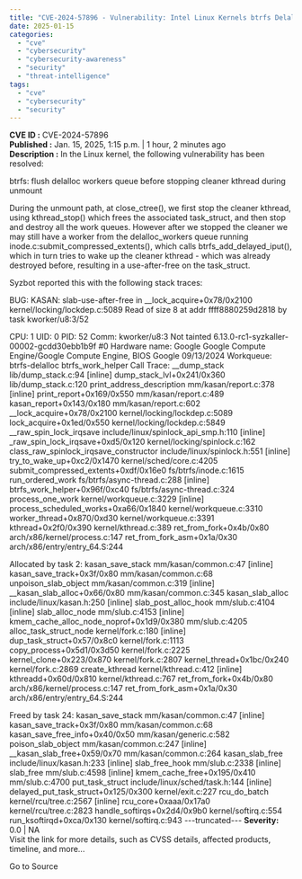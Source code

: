 ```yaml
---
title: "CVE-2024-57896 - Vulnerability: Intel Linux Kernels btrfs Delalloc Workers Use-After-Free"
date: 2025-01-15
categories: 
  - "cve"
  - "cybersecurity"
  - "cybersecurity-awareness"
  - "security"
  - "threat-intelligence"
tags: 
  - "cve"
  - "cybersecurity"
  - "security"
---
```


**CVE ID :** CVE-2024-57896  
**Published :** Jan. 15, 2025, 1:15 p.m. | 1 hour, 2 minutes ago  
**Description :** In the Linux kernel, the following vulnerability has been resolved:

btrfs: flush delalloc workers queue before stopping cleaner kthread during unmount

During the unmount path, at close\_ctree(), we first stop the cleaner kthread, using kthread\_stop() which frees the associated task\_struct, and then stop and destroy all the work queues. However after we stopped the cleaner we may still have a worker from the delalloc\_workers queue running inode.c:submit\_compressed\_extents(), which calls btrfs\_add\_delayed\_iput(), which in turn tries to wake up the cleaner kthread - which was already destroyed before, resulting in a use-after-free on the task\_struct.

Syzbot reported this with the following stack traces:

BUG: KASAN: slab-use-after-free in \_\_lock\_acquire+0x78/0x2100 kernel/locking/lockdep.c:5089 Read of size 8 at addr ffff8880259d2818 by task kworker/u8:3/52

CPU: 1 UID: 0 PID: 52 Comm: kworker/u8:3 Not tainted 6.13.0-rc1-syzkaller-00002-gcdd30ebb1b9f #0 Hardware name: Google Google Compute Engine/Google Compute Engine, BIOS Google 09/13/2024 Workqueue: btrfs-delalloc btrfs\_work\_helper Call Trace: \_\_dump\_stack lib/dump\_stack.c:94 \[inline\] dump\_stack\_lvl+0x241/0x360 lib/dump\_stack.c:120 print\_address\_description mm/kasan/report.c:378 \[inline\] print\_report+0x169/0x550 mm/kasan/report.c:489 kasan\_report+0x143/0x180 mm/kasan/report.c:602 \_\_lock\_acquire+0x78/0x2100 kernel/locking/lockdep.c:5089 lock\_acquire+0x1ed/0x550 kernel/locking/lockdep.c:5849 \_\_raw\_spin\_lock\_irqsave include/linux/spinlock\_api\_smp.h:110 \[inline\] \_raw\_spin\_lock\_irqsave+0xd5/0x120 kernel/locking/spinlock.c:162 class\_raw\_spinlock\_irqsave\_constructor include/linux/spinlock.h:551 \[inline\] try\_to\_wake\_up+0xc2/0x1470 kernel/sched/core.c:4205 submit\_compressed\_extents+0xdf/0x16e0 fs/btrfs/inode.c:1615 run\_ordered\_work fs/btrfs/async-thread.c:288 \[inline\] btrfs\_work\_helper+0x96f/0xc40 fs/btrfs/async-thread.c:324 process\_one\_work kernel/workqueue.c:3229 \[inline\] process\_scheduled\_works+0xa66/0x1840 kernel/workqueue.c:3310 worker\_thread+0x870/0xd30 kernel/workqueue.c:3391 kthread+0x2f0/0x390 kernel/kthread.c:389 ret\_from\_fork+0x4b/0x80 arch/x86/kernel/process.c:147 ret\_from\_fork\_asm+0x1a/0x30 arch/x86/entry/entry\_64.S:244

Allocated by task 2: kasan\_save\_stack mm/kasan/common.c:47 \[inline\] kasan\_save\_track+0x3f/0x80 mm/kasan/common.c:68 unpoison\_slab\_object mm/kasan/common.c:319 \[inline\] \_\_kasan\_slab\_alloc+0x66/0x80 mm/kasan/common.c:345 kasan\_slab\_alloc include/linux/kasan.h:250 \[inline\] slab\_post\_alloc\_hook mm/slub.c:4104 \[inline\] slab\_alloc\_node mm/slub.c:4153 \[inline\] kmem\_cache\_alloc\_node\_noprof+0x1d9/0x380 mm/slub.c:4205 alloc\_task\_struct\_node kernel/fork.c:180 \[inline\] dup\_task\_struct+0x57/0x8c0 kernel/fork.c:1113 copy\_process+0x5d1/0x3d50 kernel/fork.c:2225 kernel\_clone+0x223/0x870 kernel/fork.c:2807 kernel\_thread+0x1bc/0x240 kernel/fork.c:2869 create\_kthread kernel/kthread.c:412 \[inline\] kthreadd+0x60d/0x810 kernel/kthread.c:767 ret\_from\_fork+0x4b/0x80 arch/x86/kernel/process.c:147 ret\_from\_fork\_asm+0x1a/0x30 arch/x86/entry/entry\_64.S:244

Freed by task 24: kasan\_save\_stack mm/kasan/common.c:47 \[inline\] kasan\_save\_track+0x3f/0x80 mm/kasan/common.c:68 kasan\_save\_free\_info+0x40/0x50 mm/kasan/generic.c:582 poison\_slab\_object mm/kasan/common.c:247 \[inline\] \_\_kasan\_slab\_free+0x59/0x70 mm/kasan/common.c:264 kasan\_slab\_free include/linux/kasan.h:233 \[inline\] slab\_free\_hook mm/slub.c:2338 \[inline\] slab\_free mm/slub.c:4598 \[inline\] kmem\_cache\_free+0x195/0x410 mm/slub.c:4700 put\_task\_struct include/linux/sched/task.h:144 \[inline\] delayed\_put\_task\_struct+0x125/0x300 kernel/exit.c:227 rcu\_do\_batch kernel/rcu/tree.c:2567 \[inline\] rcu\_core+0xaaa/0x17a0 kernel/rcu/tree.c:2823 handle\_softirqs+0x2d4/0x9b0 kernel/softirq.c:554 run\_ksoftirqd+0xca/0x130 kernel/softirq.c:943 ---truncated--- 
**Severity:** 0.0 | NA  
Visit the link for more details, such as CVSS details, affected products, timeline, and more...

Go to Source
